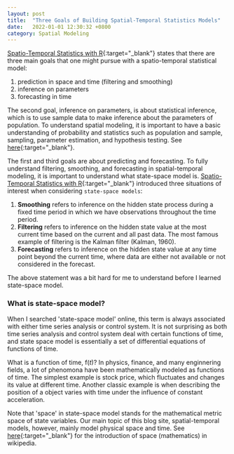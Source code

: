 ```yaml
---
layout: post
title:  "Three Goals of Building Spatial-Temporal Statistics Models"
date:   2022-01-01 12:30:32 +0800
category: Spatial Modeling
---
```


[Spatio-Temporal Statistics with R](https://spacetimewithr.org/Spatio-Temporal%20Statistics%20with%20R.pdf){:target="_blank"} states that there are three main goals that one might pursue with a spatio-temporal statistical model:
1. prediction in space and time (filtering and smoothing)
2. inference on parameters
3. forecasting in time

The second goal, inference on parameters, is about statistical inference, which is to use sample data to make inference about the parameters of population. To understand spatial modeling, it is important to have a basic understanding of probability and statistics such as population and sample, sampling, parameter estimation, and hypothesis testing. See [here](https://byjus.com/maths/statistical-inference/){:target="_blank"}.

The first and third goals are about predicting and forecasting. To fully understand filtering, smoothing, and forecasting in spatial-temporal modeling, it is important to understand what state-space model is.
[Spatio-Temporal Statistics with R](https://spacetimewithr.org/Spatio-Temporal%20Statistics%20with%20R.pdf){:target="_blank"} introduced three situations of interest when considering `state-space models`:
1. **Smoothing** refers to inference on the hidden state process during a fixed time period in which we have observations throughout the time period. 
2. **Filtering** refers to inference on the hidden state value at the most current time based on the current and all past data. The most famous example of filtering is the Kalman filter (Kalman, 1960).
3. **Forecasting** refers to inference on the hidden state value at any time point beyond the current time, where data are either not available or not considered in the forecast.

The above statement was a bit hard for me to understand before I learned state-space model. 

### What is state-space model?
When I searched 'state-space model' online, this term is always associated with either time series analysis or control system. It is not surprising as both time series analysis and control system deal with certain functions of time, and state space model is essentially a set of differential equations of functions of time.

What is a function of time, f(*t*)? In physics, finance, and many enginnering fields, a lot of phenomona have been mathematically modeled as functions of time. The simplest example is stock price, which fluctuates and changes its value at different time. Another classic example is when describing the position of a object varies with time under the influence of constant acceleration.

Note that 'space' in state-space model stands for the mathematical metric space of state variables. Our main topic of this blog site, spatial-temporal models, however, mainly model physical space and time. See [here](https://en.wikipedia.org/wiki/Space_(mathematics)){:target="_blank"} for the introduction of space (mathematics) in wikipedia. 
